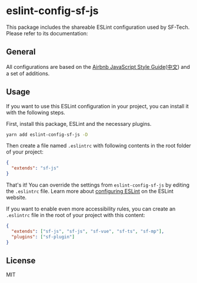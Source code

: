 # eslint-config-sf-js

This package includes the shareable ESLint configuration used by SF-Tech.<br>
Please refer to its documentation:

## General

All configurations are based on the [Airbnb JavaScript Style Guide](https://github.com/airbnb/javascript#readme)([中文](./airbnb-rules.md)) and a set of additions.

## Usage

If you want to use this ESLint configuration in your project, you can install it with the following steps.

First, install this package, ESLint and the necessary plugins.

```sh
yarn add eslint-config-sf-js -D
```

Then create a file named `.eslintrc` with following contents in the root folder of your project:

```json
{
  "extends": "sf-js"
}
```

That's it! You can override the settings from `eslint-config-sf-js` by editing the `.eslintrc` file. Learn more about [configuring ESLint](http://eslint.org/docs/user-guide/configuring) on the ESLint website.

If you want to enable even more accessibility rules, you can create an `.eslintrc` file in the root of your project with this content:

```json
{
  "extends": ["sf-js", "sf-js", "sf-vue", "sf-ts", "sf-mp"],
  "plugins": ["sf-plugin"]
}
```

## License

MIT